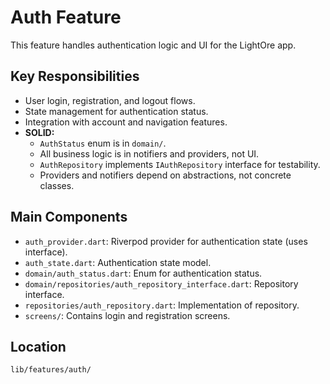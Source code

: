 # Auth Feature

This feature handles authentication logic and UI for the LightOre app.

## Key Responsibilities
- User login, registration, and logout flows.
- State management for authentication status.
- Integration with account and navigation features.
- **SOLID:**
  - `AuthStatus` enum is in `domain/`.
  - All business logic is in notifiers and providers, not UI.
  - `AuthRepository` implements `IAuthRepository` interface for testability.
  - Providers and notifiers depend on abstractions, not concrete classes.

## Main Components
- `auth_provider.dart`: Riverpod provider for authentication state (uses interface).
- `auth_state.dart`: Authentication state model.
- `domain/auth_status.dart`: Enum for authentication status.
- `domain/repositories/auth_repository_interface.dart`: Repository interface.
- `repositories/auth_repository.dart`: Implementation of repository.
- `screens/`: Contains login and registration screens.

## Location
`lib/features/auth/`
